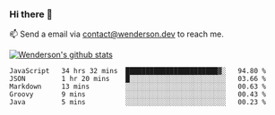 ### Hi there 👋

<!--
**Wenderson-P/wenderson-p** is a ✨ _special_ ✨ repository because its `README.md` (this file) appears on your GitHub profile.

Here are some ideas to get you started:

- 🔭 I’m currently working on ...
- 🌱 I’m currently learning ...
- 👯 I’m looking to collaborate on ...
- 🤔 I’m looking for help with ...
- 💬 Ask me about ...
- 📫 How to reach me: ...
- 😄 Pronouns: ...
- ⚡ Fun fact: ...
-->

📫  Send a email via contact@wenderson.dev to reach me.

[![Wenderson's github stats](https://github-readme-stats.vercel.app/api?username=wenderson-p&show_icons=true&theme=tokyonight&hide=issues)](https://github.com/wenderson-p/github-readme-stats)

<!--START_SECTION:waka-->
```text
JavaScript   34 hrs 32 mins  ███████████████████████▓░   94.80 % 
JSON         1 hr 20 mins    █░░░░░░░░░░░░░░░░░░░░░░░░   03.66 % 
Markdown     13 mins         ░░░░░░░░░░░░░░░░░░░░░░░░░   00.63 % 
Groovy       9 mins          ░░░░░░░░░░░░░░░░░░░░░░░░░   00.43 % 
Java         5 mins          ░░░░░░░░░░░░░░░░░░░░░░░░░   00.23 % 
```
<!--END_SECTION:waka-->
